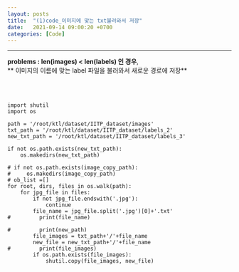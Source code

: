 ```yaml
---
layout: posts
title:  "(1)code_이미지에 맞는 txt불러와서 저장"
date:   2021-09-14 09:00:20 +0700
categories: [Code]
---
```

<link rel = "stylesheet" href ="/static/css/bootstrap.min.css">

--------------------------

 **problems : len(images) < len(labels) 인 경우**, <br/>
** 이미지의 이름에 맞는 label 파일을 불러와서 새로운 경로에 저장**
<br/><br/><br/>
~~~

import shutil
import os

path = '/root/ktl/dataset/IITP_dataset/images'
txt_path = '/root/ktl/dataset/IITP_dataset/labels_2'
new_txt_path = '/root/ktl/dataset/IITP_dataset/labels_3'

if not os.path.exists(new_txt_path):
    os.makedirs(new_txt_path)

# if not os.path.exists(image_copy_path):
#     os.makedirs(image_copy_path)
# ob_list =[]
for root, dirs, files in os.walk(path):
    for jpg_file in files:
        if not jpg_file.endswith('.jpg'):
            continue
        file_name = jpg_file.split('.jpg')[0]+'.txt'
#         print(file_name)
        
#         print(new_path)
        file_images = txt_path+'/'+file_name 
        new_file = new_txt_path+'/'+file_name
#         print(file_images)
        if os.path.exists(file_images):
            shutil.copy(file_images, new_file)
~~~
